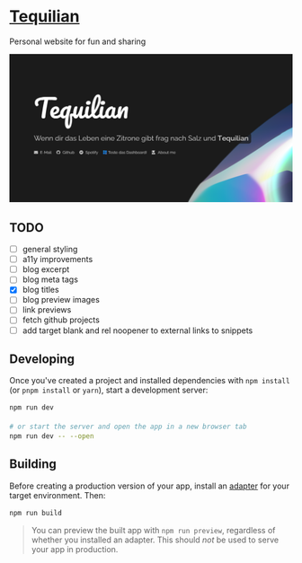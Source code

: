 # [Tequilian](https://tequilian.de)

Personal website for fun and sharing

![social preview](static/social-preview.png)

## TODO

- [ ] general styling
- [ ] a11y improvements
- [ ] blog excerpt
- [ ] blog meta tags
- [x] blog titles
- [ ] blog preview images
- [ ] link previews
- [ ] fetch github projects
- [ ] add target blank and rel noopener to external links to snippets

## Developing

Once you've created a project and installed dependencies with `npm install` (or `pnpm install` or `yarn`), start a development server:

```bash
npm run dev

# or start the server and open the app in a new browser tab
npm run dev -- --open
```

## Building

Before creating a production version of your app, install an [adapter](https://kit.svelte.dev/docs#adapters) for your target environment. Then:

```bash
npm run build
```

> You can preview the built app with `npm run preview`, regardless of whether you installed an adapter. This should _not_ be used to serve your app in production.
